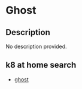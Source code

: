 # Ghost

## Description

No description provided.

## k8 at home search

- [ghost](https://nanne.dev/k8s-at-home-search/#/ghost)
